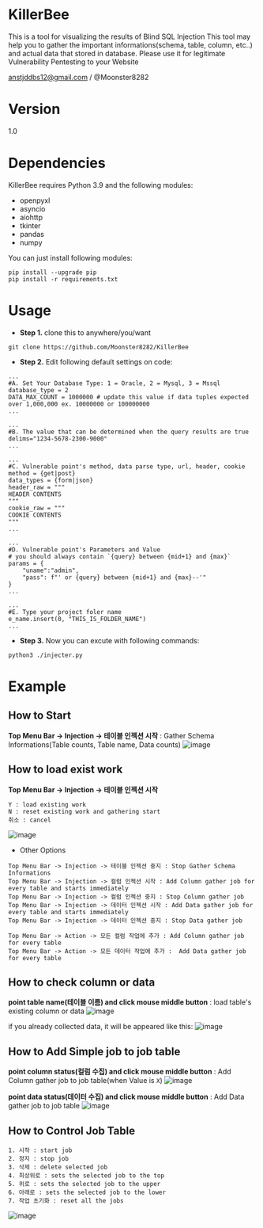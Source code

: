# KillerBee
This is a tool for visualizing the results of Blind SQL Injection
This tool may help you to gather the important informations(schema, table, column, etc..) and actual data that stored in database.
Please use it for legitimate Vulnerability Pentesting to your Website

anstjddbs12@gmail.com / @Moonster8282

# Version
1.0

# Dependencies
KillerBee requires Python 3.9 and the following modules:
* openpyxl
* asyncio
* aiohttp
* tkinter
* pandas
* numpy

You can just install following modules:
```
pip install --upgrade pip
pip install -r requirements.txt
```

# Usage
* **Step 1.** clone this to anywhere/you/want
```
git clone https://github.com/Moonster8282/KillerBee
```

* **Step 2.** Edit following default settings on code:
```
...
#A. Set Your Database Type: 1 = Oracle, 2 = Mysql, 3 = Mssql
database_type = 2
DATA_MAX_COUNT = 1000000 # update this value if data tuples expected over 1,000,000 ex. 10000000 or 100000000
...

...
#B. The value that can be determined when the query results are true
delims="1234-5678-2300-9000"
...

...
#C. Vulnerable point's method, data parse type, url, header, cookie
method = {get|post}
data_types = {form|json}
header_raw = """
HEADER CONTENTS
"""
cookie_raw = """
COOKIE CONTENTS
"""
...

...
#D. Vulnerable point's Parameters and Value
# you should always contain `{query} between {mid+1} and {max}`
params = {
    "uname":"admin",
    "pass": f"' or {query} between {mid+1} and {max}--'"
}
...

...
#E. Type your project foler name
e_name.insert(0, "THIS_IS_FOLDER_NAME")
...
``` 

* **Step 3.** Now you can excute with following commands:
```
python3 ./injecter.py
```

# Example
## How to Start
**Top Menu Bar -> Injection -> 테이블 인젝션 시작** : Gather Schema Informations(Table counts, Table name, Data counts)
![image](https://github.com/user-attachments/assets/2b48f646-75e6-4d94-8d4e-cfb71a797b50)

## How to load exist work

**Top Menu Bar -> Injection -> 테이블 인젝션 시작**
```
Y : load existing work
N : reset existing work and gathering start
취소 : cancel
```
![image](https://github.com/user-attachments/assets/83c5126b-c4c7-4099-89e7-19b60890cc55)


* Other Options
```
Top Menu Bar -> Injection -> 테이블 인젝션 중지 : Stop Gather Schema Informations
Top Menu Bar -> Injection -> 컬럼 인젝션 시작 : Add Column gather job for every table and starts immediately
Top Menu Bar -> Injection -> 컬럼 인젝션 중지 : Stop Column gather job
Top Menu Bar -> Injection -> 데이터 인젝션 시작 : Add Data gather job for every table and starts immediately
Top Menu Bar -> Injection -> 데이터 인젝션 중지 : Stop Data gather job

Top Menu Bar -> Action -> 모든 컬럼 작업에 추가 : Add Column gather job for every table
Top Menu Bar -> Action -> 모든 데이터 작업에 추가 :  Add Data gather job for every table
```

## How to check column or data 

**point table name(테이블 이름) and click mouse middle button** : load table's existing column or data
![image](https://github.com/user-attachments/assets/e7b91590-1e91-49c8-a2f5-9f616bb0b6b5)

if you already collected data, it will be appeared like this:
![image](https://github.com/user-attachments/assets/98e79c79-9225-4f64-9af0-b92cd6e16bf6)

## How to Add Simple job to job table

**point column status(컬럼 수집) and click mouse middle button** : Add Column gather job to job table(when Value is `X`)
![image](https://github.com/user-attachments/assets/cd33d0e3-1369-424d-9d9c-6c571545d4a7)

**point data status(데이터 수집) and click mouse middle button** : Add Data gather job to job table
![image](https://github.com/user-attachments/assets/5f3f20d5-2afb-482f-860e-6dd4c07f584f)

## How to Control Job Table
```
1. 시작 : start job
2. 정지 : stop job
3. 삭제 : delete selected job
4. 최상위로 : sets the selected job to the top
5. 위로 : sets the selected job to the upper
6. 아래로 : sets the selected job to the lower
7. 작업 초기화 : reset all the jobs
```
![image](https://github.com/user-attachments/assets/e4650b94-86c1-4ec3-94c9-f85f5be2e237)
